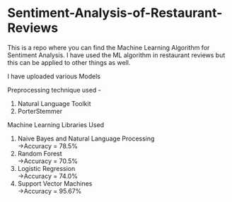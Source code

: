 # Sentiment-Analysis-of-Restaurant-Reviews

This is a repo where you can find the Machine Learning Algorithm for Sentiment Analysis.
I have used the ML algorithm in restaurant reviews but this can be applied to other things as well.

I have uploaded various Models

Preprocessing technique used - 
1. Natural Language Toolkit
2. PorterStemmer

Machine Learning Libraries Used
1. Naive Bayes and Natural Language Processing<br>
   ->Accuracy = 78.5%
2. Random Forest<br>
   ->Accuracy = 70.5%
4. Logistic Regression<br>
   ->Accuracy = 74.0%
6. Support Vector Machines<br>
   ->Accuracy = 95.67%
